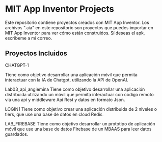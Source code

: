 # MIT App Inventor Projects

Este repositorio contiene proyectos creados con MIT App Inventor. Los archivos ".aia" en este repositorio son proyectos que puedes importar en MIT App Inventor para ver cómo están construidos. 
Sí deseas el apk, escribeme a mi correo.

## Proyectos Incluidos
CHATGPT-1

Tiene como objetivo desarrollar una aplicación móvil que permita interactuar con la IA de Chatgpt, utilizando la API de OpenAI.

Lab03_api_angiemina
Tiene como objetivo desarrollar una aplicación distribuida utilizando un móvil que permita interactuar con código remoto via una api y middleware Api Rest y datos en formato Json.

LOGIN1
Tiene como objetivo crear una aplicación distribuida de 2 niveles o tiers, que use una base de datos en cloud Redis.

LAB_FIREBASE
Tiene como objetivo desarrollar un prototipo de aplicación móvil que use una base de datos Firebase de un MBAAS para leer datos guardados.

